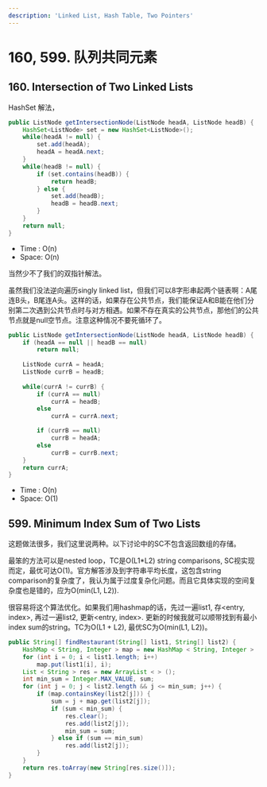 ```yaml
---
description: 'Linked List, Hash Table, Two Pointers'
---
```


# 160, 599. 队列共同元素

## 160. Intersection of Two Linked Lists

HashSet 解法，

```java
public ListNode getIntersectionNode(ListNode headA, ListNode headB) {    
    HashSet<ListNode> set = new HashSet<ListNode>();
    while(headA != null) {
        set.add(headA);
        headA = headA.next;
    }
    while(headB != null) {
        if (set.contains(headB)) {
            return headB;
        } else {
            set.add(headB);
            headB = headB.next;
        }
    }
    return null;
}
```

* Time : O\(n\)
* Space: O\(n\)

当然少不了我们的双指针解法。

虽然我们没法逆向遍历singly linked list，但我们可以8字形串起两个链表啊：A尾连B头，B尾连A头。这样的话，如果存在公共节点，我们能保证A和B能在他们分别第二次遇到公共节点时与对方相遇。如果不存在真实的公共节点，那他们的公共节点就是null空节点。注意这种情况不要死循环了。

```java
public ListNode getIntersectionNode(ListNode headA, ListNode headB) {
    if (headA == null || headB == null)
        return null;
    
    ListNode currA = headA;
    ListNode currB = headB;
    
    while(currA != currB) {
        if (currA == null) 
            currA = headB;
        else
            currA = currA.next;

        if (currB == null)
            currB = headA;
        else
            currB = currB.next;
    }
    return currA;
}
```

* Time : O\(n\)
* Space: O\(1\)

## 599. Minimum Index Sum of Two Lists

这题做法很多，我们这里说两种。以下讨论中的SC不包含返回数组的存储。

最笨的方法可以是nested loop，TC是O\(L1\*L2\) string comparisons, SC视实现而定，最优可达O\(1\)。官方解答涉及到字符串平均长度，这包含string comparison的复杂度了，我认为属于过度复杂化问题。而且它具体实现的空间复杂度也是错的，应为O\(min\(L1, L2\)\).

很容易将这个算法优化。如果我们用hashmap的话，先过一遍list1, 存&lt;entry, index&gt;, 再过一遍list2, 更新&lt;entry, index&gt;. 更新的时候我就可以顺带找到有最小index sum的string。TC为O\(L1 + L2\), 最优SC为O\(min\(L1, L2\)\)。

```java
public String[] findRestaurant(String[] list1, String[] list2) {
    HashMap < String, Integer > map = new HashMap < String, Integer > ();
    for (int i = 0; i < list1.length; i++)
        map.put(list1[i], i);
    List < String > res = new ArrayList < > ();
    int min_sum = Integer.MAX_VALUE, sum;
    for (int j = 0; j < list2.length && j <= min_sum; j++) {
        if (map.containsKey(list2[j])) {
            sum = j + map.get(list2[j]);
            if (sum < min_sum) {
                res.clear();
                res.add(list2[j]);
                min_sum = sum;
            } else if (sum == min_sum)
                res.add(list2[j]);
        }
    }
    return res.toArray(new String[res.size()]);
}
```



